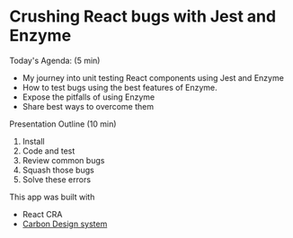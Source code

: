 # Crushing React bugs with Jest and Enzyme

Today's Agenda: (5 min)
* My journey into unit testing React components using Jest and Enzyme
* How to test bugs using the best features of Enzyme. 
* Expose the pitfalls of using Enzyme 
* Share best ways to overcome them

Presentation Outline (10 min)
1. Install 
2. Code and test
2. Review common bugs
3. Squash those bugs
4. Solve these errors



This app was built with
- React CRA
- [Carbon Design system](https://www.carbondesignsystem.com/developing/react-tutorial/step-1/)
